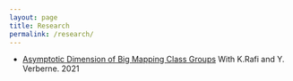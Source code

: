 ```yaml
---
layout: page
title: Research
permalink: /research/
---
```


- [Asymptotic Dimension of Big Mapping Class Groups](https://arxiv.org/abs/2110.03087) With K.Rafi and Y. Verberne. 2021
